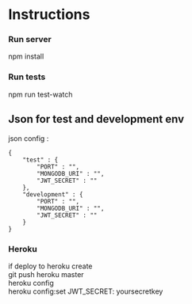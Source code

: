 # Instructions

### Run server
npm install

### Run tests
npm run test-watch

## Json for test and development env
json config :
```
{
    "test" : {
        "PORT" : "",
        "MONGODB_URI" : "",
        "JWT_SECRET" : ""
    },
    "development" : {
        "PORT" : "",
        "MONGODB_URI" : "",
        "JWT_SECRET" : ""
    }
}
```
### Heroku
if deploy to 
heroku create <br />
git push heroku master <br />
heroku config <br />
heroku config:set JWT_SECRET: yoursecretkey
